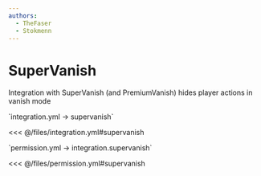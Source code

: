 ```yaml
---
authors:
  - TheFaser
  - Stokmenn
---
```


# SuperVanish

Integration with SuperVanish (and PremiumVanish) hides player actions in vanish mode

[//]: # (integration.yml)
<!--@include: @/parts/words.md#setting-->
<!--@include: @/parts/words.md#path--> `integration.yml → supervanish`

<!--@include: @/parts/words.md#default-->
<<< @/files/integration.yml#supervanish

<!--@include: @/parts/enable.md-->

[//]: # (permission.yml)
<!--@include: @/parts/words.md#permission-->
<!--@include: @/parts/words.md#path--> `permission.yml → integration.supervanish`

<!--@include: @/parts/words.md#default-->
<<< @/files/permission.yml#supervanish

<!--@include: @/parts/permission/permissionTier3.md-->
